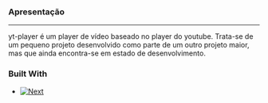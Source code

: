 ### Apresentação
---
yt-player é um player de vídeo baseado no player do youtube. Trata-se de um pequeno projeto desenvolvido como parte de um outro projeto maior, mas que ainda encontra-se em estado de desenvolvimento.

[Next-url]: https://nextjs.org/
[Next.js]: https://img.shields.io/badge/next.js-000000?style=for-the-badge&logo=nextdotjs&logoColor=white

### Built With

* [![Next][Next.js]][Next-url]